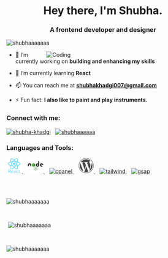 <h1 align="center">Hey there, I'm Shubha.</h1>
<h3 align="center">A frontend developer and designer</h3>

<p align="left"> <img src="https://komarev.com/ghpvc/?username=shubhaaaaaaa&label=Profile%20views&color=0e75b6&style=flat" alt="shubhaaaaaaa" /> </p>
<img align="right" alt="Coding" width="400" src="https://c.tenor.com/AlUkiGkR2j8AAAAM/new-game-ahagon-umiko-programming.gif">

- 🔭 I’m currently working on **building and enhancing my skills**

- 🌱 I’m currently learning **React**

- 📫 You can reach me at **shubhakhadgi007@gmail.com**

- ⚡ Fun fact: **I also like to paint and play instruments.**

<h3 align="left">Connect with me:</h3>
<p align="left">
<a href="https://linkedin.com/in/shubha-khadgi" target="blank"><img align="center" src="https://raw.githubusercontent.com/rahuldkjain/github-profile-readme-generator/master/src/images/icons/Social/linked-in-alt.svg" alt="shubha-khadgi" height="30" width="40" /></a>&nbsp;&nbsp;
<a href="https://instagram.com/shubhaaaaaaa" target="blank"><img align="center" src="https://raw.githubusercontent.com/rahuldkjain/github-profile-readme-generator/master/src/images/icons/Social/instagram.svg" alt="shubhaaaaaa" height="30" width="40" /></a>
</p>

### Languages and Tools:

<p align="left">
    <!-- React Icon -->
    <a href="https://reactjs.org/" target="_blank" rel="noreferrer">
        <img src="https://raw.githubusercontent.com/devicons/devicon/master/icons/react/react-original-wordmark.svg" alt="react" width="40" height="40"/>
    </a>
    &nbsp;&nbsp;
    <!-- Node.js Icon -->
    <a href="https://nodejs.org" target="_blank" rel="noreferrer">
        <img src="https://raw.githubusercontent.com/devicons/devicon/master/icons/nodejs/nodejs-original-wordmark.svg" alt="nodejs" width="40" height="40"/>
    </a>
    &nbsp;&nbsp;
    <!-- cPanel Icon -->
    <a href="https://cpanel.net/" target="_blank" rel="noreferrer">
        <img src="https://upload.wikimedia.org/wikipedia/commons/2/22/CPanel_logo.svg" alt="cpanel" width="40" height="40"/>
    </a>
    &nbsp;&nbsp;
    <!-- WordPress Icon -->
    <a href="https://wordpress.org/" target="_blank" rel="noreferrer">
        <img src="https://raw.githubusercontent.com/devicons/devicon/master/icons/wordpress/wordpress-plain.svg" alt="wordpress" width="40" height="40"/>
    </a>
    &nbsp;&nbsp;
    <!-- Tailwind CSS Icon -->
    <a href="https://tailwindcss.com/" target="_blank" rel="noreferrer">
        <img src="https://upload.wikimedia.org/wikipedia/commons/d/d5/Tailwind_CSS_Logo.svg" alt="tailwind" width="40" height="40"/>
    </a>
    &nbsp;&nbsp;
    <!-- GSAP Icon -->
    <a href="https://greensock.com/gsap/" target="_blank" rel="noreferrer">
        <img src="https://raw.githubusercontent.com/greensock/GreenSock-JS/master/docs/images/logo.svg" alt="gsap" width="40" height="40"/>
    </a>
</p>



<br/><br/>
<p><img align="" src="https://github-readme-stats.vercel.app/api/top-langs?username=shubhaaaaaaa&show_icons=true&locale=en&layout=compact" alt="shubhaaaaaaa" /></p>
<br/>
<p>&nbsp;<img align="" src="https://github-readme-stats.vercel.app/api?username=shubhaaaaaaa&show_icons=true&locale=en" alt="shubhaaaaaaa" /></p>
<br/>
<p><img align="" src="https://github-readme-streak-stats.herokuapp.com/?user=shubhaaaaaaa&" alt="shubhaaaaaaa" /></p>
